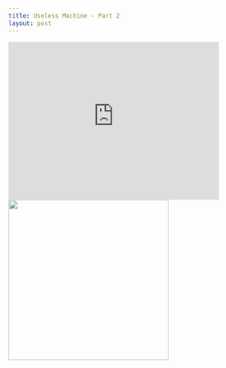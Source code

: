 ```yaml
---
title: Useless Machine - Part 2
layout: post
---
```


<div class="youtubevideowrap">
<div class="video-container">
<iframe width="420" height="315" src="https://www.youtube.com/embed/j5jfhkIYAyY" frameborder="0" allowfullscreen></iframe>
</div>
</div>

<div class="entryHalf">
<a href="/media/uselessMachine_final.jpg"><img src="/media/thumb.uselessMachine_final.jpg" height="320"></a>
</div>

